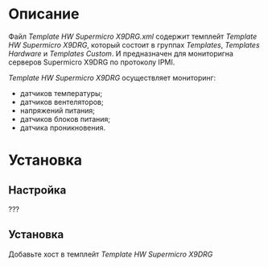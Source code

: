 # Описание
Файл *Template HW Supermicro X9DRG.xml* содержит темплейт *Template HW Supermicro X9DRG*, который состоит в группах *Templates*, *Templates Hardware* и *Templates Custom*. 
И предназначен для мониторигна серверов Supermicro X9DRG по протоколу IPMI.

*Template HW Supermicro X9DRG* осуществляет мониторинг:
- датчиков температуры;
- датчиков вентеляторов;
- напряжений питания;
- датчиков блоков питания;
- датчика проникновения.

# Установка
## Настройка
???
## Установка
Добавьте хост в темплейт *Template HW Supermicro X9DRG*
